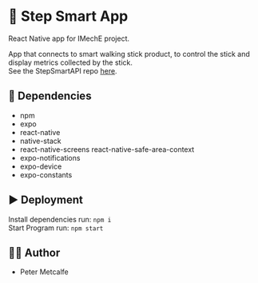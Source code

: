 # 🦯 Step Smart App

React Native app for IMechE project.

App that connects to smart walking stick product, to control the stick and display metrics collected by the stick.</br>
See the StepSmartAPI repo <a href='https://github.com/PeterM-13/StepSmartAPI'>here</a>.
## 📂 Dependencies
- npm
- expo
- react-native
- native-stack
- react-native-screens react-native-safe-area-context
- expo-notifications
- expo-device
- expo-constants

## ▶️ Deployment
Install dependencies run: `npm i` <br>
Start Program run: `npm start`

## 👨‍💻 Author
- Peter Metcalfe
